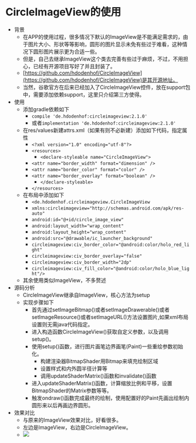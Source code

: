 # CircleImageView的使用
- 背景
	- 在APP的使用过程，很多情况下默认的ImageView是不能满足需求的，由于图片大小、形状等等影响，圆形的图片显示未免有些过于难看，这种情况下圆形图片展示更为合适一些。
	- 但是，自己去继承ImageView这个类去完善有些过于麻烦，不过，不用担心，已经有开源项目写好了并且封装了。
	- [https://github.com/hdodenhof/CircleImageView](https://github.com/hdodenhof/CircleImageView)是其开源地址。
	- 当然，谷歌官方在后来已经加入了CircleImageView控件，放在support包中，需要添加依赖support，这里只介绍第三方使得。
- 使用
	- 添加gradle依赖如下
		- `compile 'de.hdodenhof:circleimageview:2.1.0'`
		- 或者`implementation 'de.hdodenhof:circleimageview:2.1.0'`
	- 在res/values新建attrs.xml（如果有则不必新建）添加如下代码，指定属性
		- `<?xml version="1.0" encoding="utf-8"?>`
		- `<resources>`
    		- `<declare-styleable name="CircleImageView">`
        - `<attr name="border_width" format="dimension" />`
        - `<attr name="border_color" format="color" />`
        - `<attr name="border_overlay" format="boolean" />`
    		- `</declare-styleable>`
		- `</resources>`
	- 在布局中添加如下
		- `<de.hdodenhof.circleimageview.CircleImageView`
        - `xmlns:circleimageview="http://schemas.android.com/apk/res-auto"`
        - `android:id="@+id/circle_image_view"`
        - `android:layout_width="wrap_content"`
        - `android:layout_height="wrap_content"`
        - `android:src="@drawable/ic_launcher_background"`
        - `circleimageview:civ_border_color="@android:color/holo_red_light"`
        - `circleimageview:civ_border_overlay="false"`
        - `circleimageview:civ_border_width="2dp"`
        - `circleimageview:civ_fill_color="@android:color/holo_blue_light"/>`
	- 其余使用类似ImageView，不多赘述
- 源码分析
	- CircleImageView继承自ImageView，核心方法为setup
	- 实现步骤如下
		- 首先通过setImageBitmap()或者setImageDrawerable()或者setImageResource()或者setImageURL()方法设置图片,如果xml布局设置则无需java代码指定。
		- 进入构造函数CircleImageView()获取自定义参数，以及调用setup()。
		- 使用setup()函数，进行图片画笔边界画笔(Paint)一些重绘参数初始化。
			- 构建渲染器BitmapShader用Bitmap来填充绘制区域
			- 设置样式和内外圆半径计算等
			- 调用updateShaderMatrix()函数和invalidate()函数
		- 进入updateShaderMatrix()函数，计算缩放比例和平移，设置BitmapShader的Matrix参数等等。
		- 触发ondraw()函数完成最终的绘制，使用配置好的Paint先画出绘制内圆形来以后再画边界圆形。
- 效果对比
	- 与原来的ImageView效果对比，好看很多。
	- 左边是ImageView，右边是CircleImageView。
	- ![](http://g.recordit.co/A0pEwtaOPp.gif)